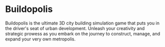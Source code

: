 # Buildopolis
Buildopolis is the ultimate 3D city building simulation game that puts you in the driver's seat of urban development. Unleash your creativity and strategic prowess as you embark on the journey to construct, manage, and expand your very own metropolis.
